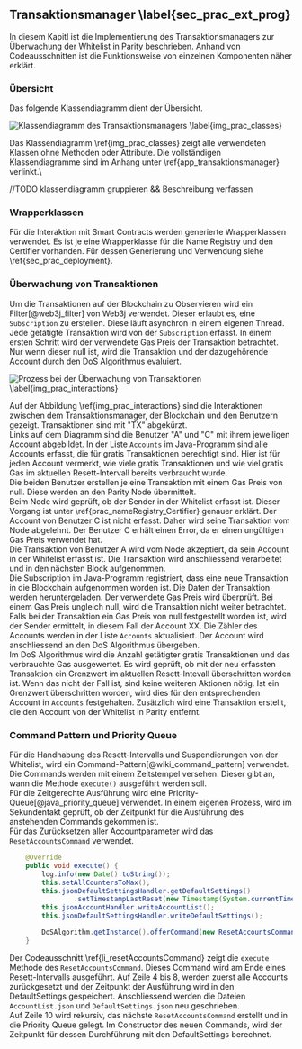 
## Transaktionsmanager  \label{sec_prac_ext_prog}

In diesem Kapitl ist die Implementierung des Transaktionsmanagers zur Überwachung
der Whitelist in Parity beschrieben. Anhand von Codeausschnitten ist die
Funktionsweise von einzelnen Komponenten näher erklärt. 

### Übersicht

Das folgende Klassendiagramm dient der Übersicht. 

![Klassendiagramm des Transaktionsmanagers \label{img_prac_classes}](images/KlassendiagrammDependencysWhite.png "Klassendiagramm für Transaktionsmanger")

Das Klassendiagramm \ref{img_prac_classes} zeigt alle verwendeten Klassen ohne Methoden oder Attribute. Die vollständigen Klassendiagramme sind im Anhang unter \ref{app_transaktionsmanager} verlinkt.\

//TODO klassendiagramm gruppieren && Beschreibung verfassen

### Wrapperklassen

Für die Interaktion mit Smart Contracts werden generierte Wrapperklassen
verwendet. Es ist je eine Wrapperklasse für die Name Registry und den Certifier
vorhanden. Für dessen Generierung und Verwendung siehe
\ref{sec_prac_deployment}.

### Überwachung von Transaktionen

Um die Transaktionen auf der Blockchain zu Observieren wird ein
Filter[@web3j_filter] von Web3j verwendet. Dieser erlaubt es, eine
```Subscription``` zu erstellen. Diese läuft asynchron in einem eigenen Thread.\
Jede getätigte Transaktion wird von der ```Subscription``` erfasst. In einem
ersten Schritt wird der verwendete Gas Preis der Transaktion betrachtet. Nur
wenn dieser null ist, wird die Transaktion und der dazugehörende Account durch
den DoS Algorithmus evaluiert. 


![Prozess bei der Überwachung von Transaktionen \label{img_prac_interactions}](images/process_whitelist.png "Überwachung von gratis Transaktionen durch Java Programm")

Auf der Abbildung \ref{img_prac_interactions} sind die Interaktionen zwischen
dem Transaktionsmanager, der Blockchain und den Benutzern gezeigt. Transaktionen
sind mit "TX" abgekürzt.\
Links auf dem Diagramm sind die Benutzer "A" und "C" mit ihrem jeweiligen
Account abgebildet. In der Liste ```Accounts``` im Java-Programm sind alle
Accounts erfasst, die für gratis Transaktionen berechtigt sind. Hier ist für
jeden Account vermerkt, wie viele gratis Transaktionen und wie viel gratis Gas
im aktuellen Resett-Intervall bereits verbraucht wurde.\
Die beiden Benutzer erstellen je eine Transaktion mit einem Gas Preis von
null. Diese werden an den Parity Node übermittelt.\
Beim Node wird geprüft, ob der Sender in der Whitelist erfasst ist. Dieser
Vorgang ist unter \ref{prac_nameRegistry_Certifier} genauer erklärt. Der Account
von Benutzer C ist nicht erfasst. Daher wird seine Transaktion vom Node
abgelehnt. Der Benutzer C erhält einen Error, da er einen ungültigen Gas Preis
verwendet hat.\
Die Transaktion von Benutzer A wird vom Node akzeptiert, da sein Account in der
Whitelist erfasst ist. Die Transaktion wird anschliessend verarbeitet und in den
nächsten Block aufgenommen.\
Die Subscription im Java-Programm registriert, dass eine neue Transaktion in die
Blockchain aufgenommen worden ist. Die Daten der Transaktion werden heruntergeladen.
Der verwendete Gas Preis wird überprüft. Bei einem Gas Preis ungleich null, wird
die Transaktion nicht weiter betrachtet.\
Falls bei der Transaktion ein Gas Preis von null festgestellt worden ist, wird
der Sender ermittelt, in diesem Fall der Account XX. Die Zähler des Accounts
werden in der Liste ```Accounts``` aktualisiert. Der Account wird anschliessend
an den DoS Algorithmus übergeben.\
Im DoS Algorithmus wird die Anzahl getätigter gratis Transaktionen und das
verbrauchte Gas ausgewertet. Es wird geprüft, ob mit der neu erfassten
Transaktion ein Grenzwert im aktuellen Resett-Intevall überschritten worden ist.
Wenn das nicht der Fall ist, sind keine weiteren Aktionen nötig. Ist ein
Grenzwert überschritten worden, wird dies für den entsprechenden Account in
```Accounts``` festgehalten. Zusätzlich wird eine Transaktion erstellt, die den
Account von der Whitelist in Parity entfernt.

### Command Pattern und Priority Queue

Für die Handhabung des Resett-Intervalls und Suspendierungen von der Whitelist,
wird ein Command-Pattern[@wiki_command_pattern] verwendet. Die Commands werden mit einem Zeitstempel
versehen. Dieser gibt an, wann die Methode ```execute()``` ausgeführt werden
soll.\
Für die Zeitgerechte Ausführung wird eine Priority-Queue[@java_priority_queue]
verwendet. In einem eigenen Prozess, wird im Sekundentakt geprüft, ob der
Zeitpunkt für die Ausführung des anstehenden Commands gekommen ist.\
Für das Zurücksetzen aller Accountparameter wird das ```ResetAccountsCommand```
verwendet.

```{.java .numberLines caption="ResetAccountsCommand um die Accountparameter zurückzusetzen" label=li_resetAccountsCommand}
    @Override 
    public void execute() {
        log.info(new Date().toString());
        this.setAllCountersToMax();
        this.jsonDefaultSettingsHandler.getDefaultSettings()
                .setTimestampLastReset(new Timestamp(System.currentTimeMillis()));
        this.jsonAccountHandler.writeAccountList();
        this.jsonDefaultSettingsHandler.writeDefaultSettings();

        DoSAlgorithm.getInstance().offerCommand(new ResetAccountsCommand());
    }

```

Der Codeausschnitt \ref{li_resetAccountsCommand} zeigt die ```execute``` Methode
des ```ResetAccountsCommand```. Dieses Command wird am Ende eines
Resett-Intervalls ausgeführt. Auf Zeile 4 bis 8, werden zuerst alle Accounts
zurückgesetzt und der Zeitpunkt der Ausführung wird in den DefaultSettings
gespeichert. Anschliessend werden die Dateien ```AccountList.json``` und
```DefaultSettings.json``` neu geschrieben.\
Auf Zeile 10 wird rekursiv, das nächste ```ResetAccountsCommand``` erstellt und
in die Priority Queue gelegt. Im Constructor des neuen Commands, wird der
Zeitpunkt für dessen Durchführung mit den DefaultSettings berechnet. 


